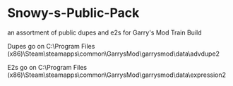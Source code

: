 # Snowy-s-Public-Pack
an assortment of public dupes and e2s for Garry's Mod Train Build

Dupes go on C:\Program Files (x86)\Steam\steamapps\common\GarrysMod\garrysmod\data\advdupe2

E2s go on C:\Program Files (x86)\Steam\steamapps\common\GarrysMod\garrysmod\data\expression2
